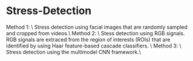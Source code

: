 # Stress-Detection
  Method 1: \\
    Stress detection using facial images that are randomly sampled and cropped from videos.\\
  Method 2: \\
    Stess detection using RGB signals. RGB signals are extraced from the region of interests (ROIs) that are identified by using Haar feature-based cascade classifiers. \\
  Method 3: \\
    Stress detection using the multimodel CNN framework.\\
